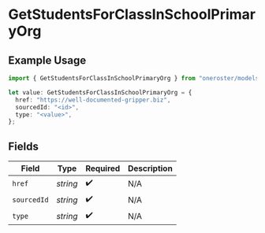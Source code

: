 # GetStudentsForClassInSchoolPrimaryOrg

## Example Usage

```typescript
import { GetStudentsForClassInSchoolPrimaryOrg } from "oneroster/models/operations";

let value: GetStudentsForClassInSchoolPrimaryOrg = {
  href: "https://well-documented-gripper.biz",
  sourcedId: "<id>",
  type: "<value>",
};
```

## Fields

| Field              | Type               | Required           | Description        |
| ------------------ | ------------------ | ------------------ | ------------------ |
| `href`             | *string*           | :heavy_check_mark: | N/A                |
| `sourcedId`        | *string*           | :heavy_check_mark: | N/A                |
| `type`             | *string*           | :heavy_check_mark: | N/A                |